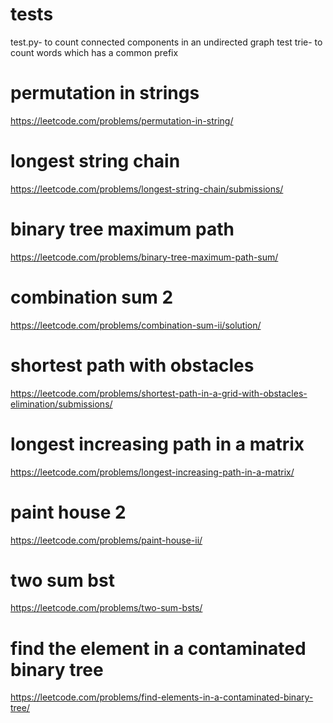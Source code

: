 # tests
test.py- to count connected components in an undirected graph
test trie- to count words which has a common prefix

# permutation in strings
https://leetcode.com/problems/permutation-in-string/

# longest string chain
https://leetcode.com/problems/longest-string-chain/submissions/

# binary tree maximum path
https://leetcode.com/problems/binary-tree-maximum-path-sum/

# combination sum 2
https://leetcode.com/problems/combination-sum-ii/solution/

# shortest path with obstacles
https://leetcode.com/problems/shortest-path-in-a-grid-with-obstacles-elimination/submissions/

# longest increasing path in a matrix
https://leetcode.com/problems/longest-increasing-path-in-a-matrix/

# paint house 2
https://leetcode.com/problems/paint-house-ii/


# two sum bst
https://leetcode.com/problems/two-sum-bsts/

# find the element in a contaminated binary tree
https://leetcode.com/problems/find-elements-in-a-contaminated-binary-tree/
